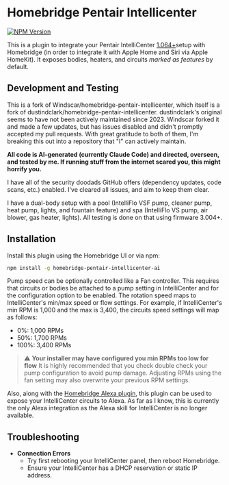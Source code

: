 # Homebridge Pentair Intellicenter
[![NPM Version](https://img.shields.io/npm/v/homebridge-pentair-intellicenter-ai.svg)](https://www.npmjs.com/package/homebridge-pentair-intellicenter-ai)

This is a plugin to integrate your Pentair IntelliCenter [1.064+](https://www.pentair.com/en-us/education-support/residential/product-support/pentair-pool-and-spa-software-downloads/intellicenter-download.html)setup with Homebridge (in order to integrate it with Apple Home and Siri via Apple HomeKit). It exposes bodies, heaters, and circuits *marked as features* by default.

## Development and Testing

This is a fork of Windscar/homebridge-pentair-intellicenter, which itself is a fork of dustindclark/homebridge-pentair-intellicenter. dustindclark's original seems to have not been actively maintained since 2023. Windscar forked it and made a few updates, but has issues disabled and didn't promptly accepted my pull requests. With great gratitude to both of them, I'm breaking this out into a repository that "I" can actively maintain.

**All code is AI-generated (currently Claude Code) and directed, overseen, and tested by me. If running stuff from the internet scared you, this might horrify you.**

I have all of the security doodads GitHub offers (dependency updates, code scans, etc.) enabled. I've cleared all issues, and aim to keep them clear.

I have a dual-body setup with a pool (IntelliFlo VSF pump, cleaner pump, heat pump, lights, and fountain feature) and spa (IntelliFlo VS pump, air blower, gas heater, lights). All testing is done on that using firmware 3.004+.

## Installation

Install this plugin using the Homebridge UI or via npm:

```bash
npm install -g homebridge-pentair-intellicenter-ai
```

Pump speed can be optionally controlled like a Fan controller. This requires that circuits or bodies
be attached to a pump setting in IntelliCenter and for the configuration option to be enabled. The rotation speed maps to IntelliCenter's min/max speed or
flow settings. For example, if IntelliCenter's min RPM is 1,000 and the max is 3,400, the circuits speed settings
will map as follows:

- 0%: 1,000 RPMs
- 50%: 1,700 RPMs
- 100%: 3,400 RPMs

> :warning: **Your installer may have configured you min RPMs too low for flow**
> It is highly recommended that you check double check your pump configuration to avoid pump damage.
> Adjusting RPMs using the fan setting may also overwrite your previous RPM settings.

Also, along with the [Homebridge Alexa plugin](https://github.com/NorthernMan54/homebridge-alexa), this plugin can be used to expose your IntelliCenter circuits to Alexa. As far as I know, this is currently the only Alexa integration as the Alexa skill for IntelliCenter is no longer available.

## Troubleshooting
- __Connection Errors__
  - Try first rebooting your IntelliCenter panel, then reboot Homebridge.
  - Ensure your IntelliCenter has a DHCP reservation or static IP address.
